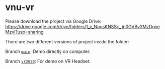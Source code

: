 # vnu-vr

Please download the project via Google Drive: https://drive.google.com/drive/folders/1_v_NousKNSSri_jn0GVBv3MzDqveMzvl?usp=sharing

There are two different versions of project inside the folder:

Branch [`main`](https://drive.google.com/file/d/1ngFDtqwZDuH52Nz8YtUp1K_Mv1gp7wyQ/view?usp=sharing): Demo directly on computer.

Branch [`vr2020`](https://drive.google.com/file/d/1vxRlPXzyw6TOhPxdOaPBIpKd9NfC-C34/view?usp=sharing): For demo on VR Headset.
